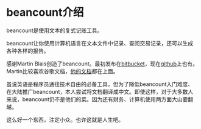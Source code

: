 # beancount介绍

beancount是使用文本的复式记账工具。

beancount让你使用计算机语言在文本文件中记录、查阅交易记录，还可以生成各种各样的报告。

感谢Martin Blais创造了beancount。最初发布在[bitbucket](https://bitbucket.org/blais/beancount/)，现在[github](https://github.com/beancount/)上也有。Martin比较喜欢谷歌文档，[他的文档](http://furius.ca/beancount/doc/index)都在上面。

虽说英语是程序员通往技术自由的必备工具，但为了降低beancount入门难度、在大陆推广beancount，本人尝试将文档翻译成中文。即使这样，对于大多数人来说，beancount仍不是他们的菜。因为还有财务、计算机使用两方面大山要翻越。

这么好一个东西，注定小众。也许这就是人生吧。

